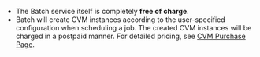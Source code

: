 [//]: # (chinagitpath:XXXXX)

* The Batch service itself is completely **free of charge**.
* Batch will create CVM instances according to the user-specified configuration when scheduling a job. The created CVM instances will be charged in a postpaid manner. For detailed pricing, see [CVM Purchase Page](https://buy.cloud.tencent.com/cvm?tab=custom&regionId=1&step=1).
